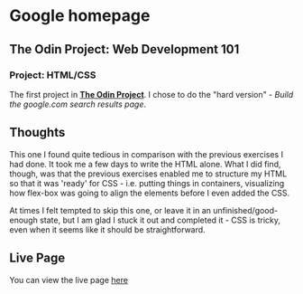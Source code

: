 # Google homepage
## The Odin Project: Web Development 101
### **Project: HTML/CSS**

The first project in **[The Odin Project](https://www.theodinproject.com/courses/web-development-101/lessons/html-css?ref=lnav)**. I chose to do the "hard version" - *Build the google.com search results page*.

## Thoughts
This one I found quite tedious in comparison with the previous exercises I had done. It took me a few days to write the HTML alone. What I did find, though, was that the previous exercises enabled me to structure my HTML so that it was 'ready' for CSS - i.e. putting things in containers, visualizing how flex-box was going to align the elements before I even added the CSS.

At times I felt tempted to skip this one, or leave it in an unfinished/good-enough state, but I am glad I stuck it out and completed it - CSS is tricky, even when it seems like it should be straightforward.

## Live Page
You can view the live page [here](https://furnapso.github.io/google-homepage/)